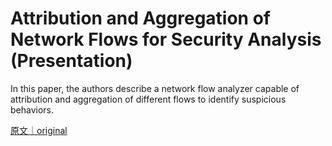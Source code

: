 
# Attribution and Aggregation of Network Flows for Security Analysis (Presentation)

In this paper, the authors describe a network flow analyzer capable of attribution and aggregation of different flows to identify suspicious behaviors.

[原文｜original](https://insights.sei.cmu.edu/library/attribution-and-aggregation-of-network-flows-for-security-analysis-presentation/)
        